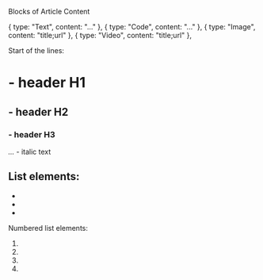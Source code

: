 Blocks of Article Content

{ type: "Text", content: "..." },
{ type: "Code", content: "..." },
{ type: "Image", content: "title;url" },
{ type: "Video", content: "title;url" },

Start of the lines:

# - header H1

## - header H2

### - header H3

_..._ - italic text

## List elements:

-
-
-

Numbered list elements:

1.
2.
3.
4.
